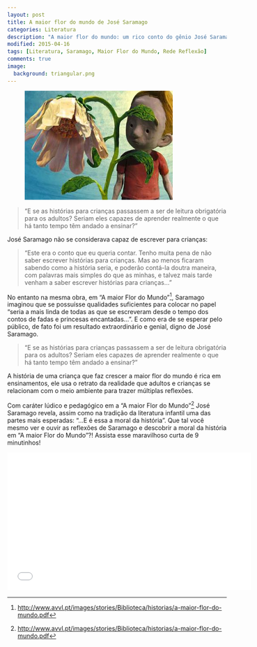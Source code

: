 ```yaml
---
layout: post
title: A maior flor do mundo de José Saramago
categories: Literatura
description: "A maior flor do mundo: um rico conto do gênio José Saramago."
modified: 2015-04-16
tags: [Literatura, Saramago, Maior Flor do Mundo, Rede Reflexão]
comments: true
image:
  background: triangular.png
---
```


<figure class="half">
  <a href="/images/a-maior-flor-do-mundo.jpg"><img src="/images/a-maior-flor-do-mundo.jpg" alt=""></a>
  <figcaption></figcaption>
</figure>


>“E se as histórias para crianças passassem a ser de leitura obrigatória para os adultos? Seriam eles capazes de aprender realmente o que há tanto tempo têm andado a ensinar?” 

José Saramago não se considerava capaz de escrever para crianças:

>“Este era o conto que eu queria contar. Tenho muita pena de não saber escrever histórias para crianças. Mas ao menos ficaram sabendo como a história seria, e poderão contá-la doutra maneira, com palavras mais simples do que as minhas, e talvez mais tarde venham a saber escrever histórias para crianças…”

No entanto na mesma obra, em “A maior Flor do Mundo”[^1], Saramago imaginou que se possuísse qualidades suficientes para colocar no papel “seria a mais linda de todas as que se escreveram desde o tempo dos contos de fadas e princesas encantadas…”. E como era de se esperar pelo público, de fato foi um resultado extraordinário e genial, digno de José Saramago.

>“E se as histórias para crianças passassem a ser de leitura obrigatória para os adultos? Seriam eles capazes de aprender realmente o que há tanto tempo têm andado a ensinar?”

A história de uma criança que faz crescer a maior flor do mundo é rica em ensinamentos, ele usa o retrato da realidade que adultos e crianças se relacionam com o meio ambiente para trazer múltiplas reflexões.

Com caráter lúdico e pedagógico em a “A maior Flor do Mundo”[^1] José Saramago revela, assim como na tradição da literatura infantil uma das partes mais esperadas: “…E é essa a moral da história”. Que tal você mesmo ver e ouvir as reflexões de Saramago e descobrir a moral da história em “A maior Flor do Mundo”?! Assista esse maravilhoso curta de 9 minutinhos!


<iframe width="560" height="315" src="//www.youtube.com/embed/YUJ7cDSuS1U" frameborder="0"> </iframe>

[^1]: <http://www.avvl.pt/images/stories/Biblioteca/historias/a-maior-flor-do-mundo.pdf>




